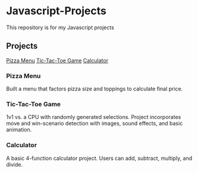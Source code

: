# Javascript-Projects
This repository is for my Javascript projects

## Projects
[Pizza Menu](https://github.com/CameraTim/Javascript-Projects/tree/main/Pizza_Project)
[Tic-Tac-Toe Game](https://github.com/CameraTim/TicTacToe)
[Calculator](https://github.com/CameraTim/Javascript-Projects/tree/main/Project11_calculator)

### Pizza Menu
Built a menu that factors pizza size and toppings to calculate final price.

### Tic-Tac-Toe Game
1v1 vs. a CPU with randomly generated selections.  Project incorporates move and win-scenario detection with images, sound effects, and basic animation.

### Calculator
A basic 4-function calculator project.  Users can add, subtract, multiply, and divide.

